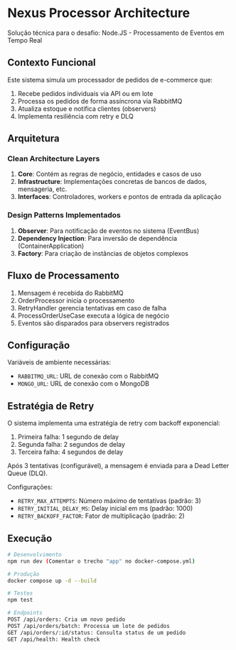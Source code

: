 # Nexus Processor Architecture

Solução técnica para o desafio: Node.JS - Processamento de Eventos em Tempo Real

## Contexto Funcional

Este sistema simula um processador de pedidos de e-commerce que:

1. Recebe pedidos individuais via API ou em lote
2. Processa os pedidos de forma assíncrona via RabbitMQ
3. Atualiza estoque e notifica clientes (observers)
4. Implementa resiliência com retry e DLQ

## Arquitetura

### Clean Architecture Layers

1. **Core**: Contém as regras de negócio, entidades e casos de uso
2. **Infrastructure**: Implementações concretas de bancos de dados, mensageria, etc.
3. **Interfaces**: Controladores, workers e pontos de entrada da aplicação

### Design Patterns Implementados

1. **Observer**: Para notificação de eventos no sistema (EventBus)
2. **Dependency Injection**: Para inversão de dependência (ContainerApplication)
3. **Factory**: Para criação de instâncias de objetos complexos

## Fluxo de Processamento

1. Mensagem é recebida do RabbitMQ
2. OrderProcessor inicia o processamento
3. RetryHandler gerencia tentativas em caso de falha
4. ProcessOrderUseCase executa a lógica de negócio
5. Eventos são disparados para observers registrados

## Configuração

Variáveis de ambiente necessárias:

- `RABBITMQ_URL`: URL de conexão com o RabbitMQ
- `MONGO_URL`: URL de conexão com o MongoDB

## Estratégia de Retry

O sistema implementa uma estratégia de retry com backoff exponencial:

1. Primeira falha: 1 segundo de delay
2. Segunda falha: 2 segundos de delay
3. Terceira falha: 4 segundos de delay

Após 3 tentativas (configurável), a mensagem é enviada para a Dead Letter Queue (DLQ).

Configurações:

- `RETRY_MAX_ATTEMPTS`: Número máximo de tentativas (padrão: 3)
- `RETRY_INITIAL_DELAY_MS`: Delay inicial em ms (padrão: 1000)
- `RETRY_BACKOFF_FACTOR`: Fator de multiplicação (padrão: 2)

## Execução

```bash
# Desenvolvimento
npm run dev (Comentar o trecho "app" no docker-compose.yml)

# Produção
docker compose up -d --build

# Testes
npm test

# Endpoints
POST /api/orders: Cria um novo pedido
POST /api/orders/batch: Processa um lote de pedidos
GET /api/orders/:id/status: Consulta status de um pedido
GET /api/health: Health check
```
